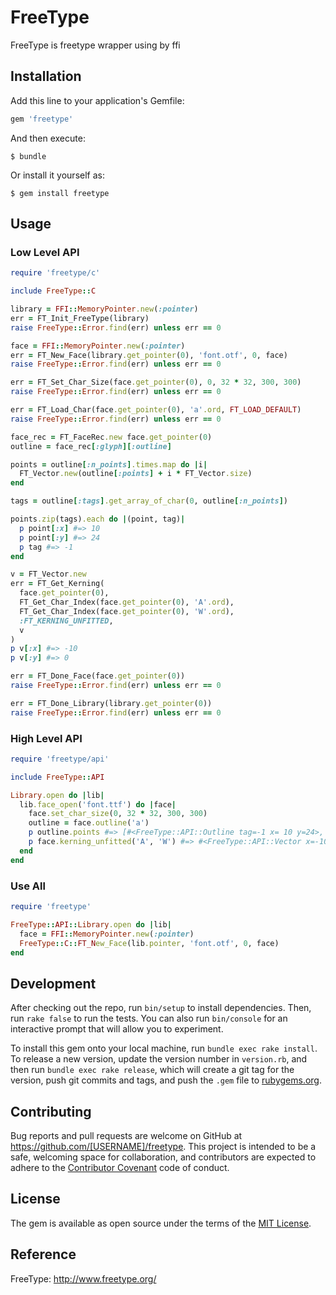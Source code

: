 # FreeType

FreeType is freetype wrapper using by ffi

## Installation

Add this line to your application's Gemfile:

```ruby
gem 'freetype'
```

And then execute:

    $ bundle

Or install it yourself as:

    $ gem install freetype

## Usage

### Low Level API

```ruby
require 'freetype/c'

include FreeType::C

library = FFI::MemoryPointer.new(:pointer)
err = FT_Init_FreeType(library)
raise FreeType::Error.find(err) unless err == 0

face = FFI::MemoryPointer.new(:pointer)
err = FT_New_Face(library.get_pointer(0), 'font.otf', 0, face)
raise FreeType::Error.find(err) unless err == 0

err = FT_Set_Char_Size(face.get_pointer(0), 0, 32 * 32, 300, 300)
raise FreeType::Error.find(err) unless err == 0

err = FT_Load_Char(face.get_pointer(0), 'a'.ord, FT_LOAD_DEFAULT)
raise FreeType::Error.find(err) unless err == 0

face_rec = FT_FaceRec.new face.get_pointer(0)
outline = face_rec[:glyph][:outline]

points = outline[:n_points].times.map do |i|
  FT_Vector.new(outline[:points] + i * FT_Vector.size)
end

tags = outline[:tags].get_array_of_char(0, outline[:n_points])

points.zip(tags).each do |(point, tag)|
  p point[:x] #=> 10
  p point[:y] #=> 24
  p tag #=> -1
end

v = FT_Vector.new
err = FT_Get_Kerning(
  face.get_pointer(0),
  FT_Get_Char_Index(face.get_pointer(0), 'A'.ord),
  FT_Get_Char_Index(face.get_pointer(0), 'W'.ord),
  :FT_KERNING_UNFITTED,
  v
)
p v[:x] #=> -10
p v[:y] #=> 0

err = FT_Done_Face(face.get_pointer(0))
raise FreeType::Error.find(err) unless err == 0

err = FT_Done_Library(library.get_pointer(0))
raise FreeType::Error.find(err) unless err == 0
```

### High Level API

```ruby
require 'freetype/api'

include FreeType::API

Library.open do |lib|
  lib.face_open('font.ttf') do |face|
    face.set_char_size(0, 32 * 32, 300, 300)
    outline = face.outline('a')
    p outline.points #=> [#<FreeType::API::Outline tag=-1 x= 10 y=24>, ...]
    p face.kerning_unfitted('A', 'W') #=> #<FreeType::API::Vector x=-10 y=0>
  end
end
```

### Use All

```ruby
require 'freetype'

FreeType::API::Library.open do |lib|
  face = FFI::MemoryPointer.new(:pointer)
  FreeType::C::FT_New_Face(lib.pointer, 'font.otf', 0, face)
end
```

## Development

After checking out the repo, run `bin/setup` to install dependencies. Then, run `rake false` to run the tests. You can also run `bin/console` for an interactive prompt that will allow you to experiment.

To install this gem onto your local machine, run `bundle exec rake install`. To release a new version, update the version number in `version.rb`, and then run `bundle exec rake release`, which will create a git tag for the version, push git commits and tags, and push the `.gem` file to [rubygems.org](https://rubygems.org).

## Contributing

Bug reports and pull requests are welcome on GitHub at https://github.com/[USERNAME]/freetype. This project is intended to be a safe, welcoming space for collaboration, and contributors are expected to adhere to the [Contributor Covenant](contributor-covenant.org) code of conduct.

## License

The gem is available as open source under the terms of the [MIT License](http://opensource.org/licenses/MIT).

## Reference

FreeType: http://www.freetype.org/
